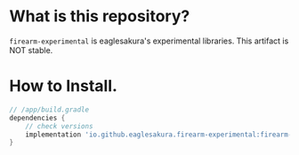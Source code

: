 # What is this repository?

`firearm-experimental` is eaglesakura's experimental libraries.
This artifact is NOT stable.

# How to Install.

```groovy
// /app/build.gradle
dependencies {
    // check versions
    implementation 'io.github.eaglesakura.firearm-experimental:firearm-experimental:1.3.+'
}
```
